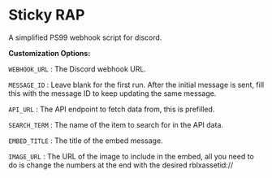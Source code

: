 # Sticky RAP

A simplified PS99 webhook script for discord.

**Customization Options:**

`WEBHOOK_URL` : The Discord webhook URL.

`MESSAGE_ID` : Leave blank for the first run. After the initial message is sent, fill this with the message ID to keep updating the same message.

`API_URL` : The API endpoint to fetch data from, this is prefilled.

`SEARCH_TERM` : The name of the item to search for in the API data.

`EMBED_TITLE` : The title of the embed message.

`IMAGE_URL` : The URL of the image to include in the embed, all you need to do is change the numbers at the end with the desired rblxassetid://
